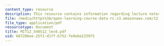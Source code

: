 ```yaml
---
content_type: resource
description: This resource contains information regarding lecture notes.
file: /media/https%3A/open-learning-course-data-rc.s3.amazonaws.com/12-540-principles-of-the-global-positioning-system-spring-2012/68728bee25f2d17fb752fe9ebe225975_MIT12_540S12_lec6.pdf
file_type: application/pdf
resourcetype: Document
title: MIT12_540S12_lec6.pdf
uid: 68728bee-25f2-d17f-b752-fe9ebe225975
---
```


